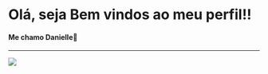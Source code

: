 <!--
**ElleDias/elleDias** is a ✨ _special_ ✨ repository because its `README.md` (this file) appears on your GitHub profile.

Here are some ideas to get you started:

- 🔭 I’m currently working on ...
- 🌱 I’m currently learning ...
- 👯 I’m looking to collaborate on ...
- 🤔 I’m looking for help with ...
- 💬 Ask me about ...
- 📫 How to reach me: ...
- 😄 Pronouns: ...
- ⚡ Fun fact: ...
-->
# Olá, seja Bem vindos ao meu perfil!!   
#### Me chamo Danielle👋 
---

<a href="mailto: danielledias8243@gmail.com">
<img src="https://img.shields.io/badge/Gmail-D14836?style=for-the-badge&logo=gmail&logoColor=white"/>
</a>
